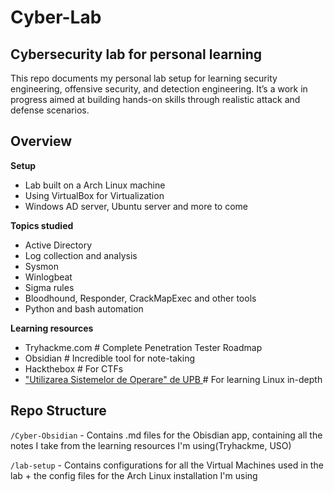 # Cyber-Lab
##  Cybersecurity lab for personal learning

This repo documents my personal lab setup for learning security engineering, offensive security, and detection engineering. It’s a work in progress aimed at building hands-on skills through realistic attack and defense scenarios.

## Overview

**Setup**
  - Lab built on a Arch Linux machine
  - Using VirtualBox for Virtualization
  - Windows AD server, Ubuntu server and more to come

**Topics studied**
  - Active Directory
  - Log collection and analysis
  - Sysmon
  - Winlogbeat
  - Sigma rules
  - Bloodhound, Responder, CrackMapExec and other tools
  - Python and bash automation

**Learning resources**
  - Tryhackme.com  # Complete Penetration Tester Roadmap
  - Obsidian # Incredible tool for note-taking
  - Hackthebox # For CTFs
  - <a href = "https://github.com/systems-cs-pub-ro/carte-uso"> "Utilizarea Sistemelor de Operare" de UPB </a>  # For learning Linux in-depth

## Repo Structure 

`/Cyber-Obsidian` - Contains .md files for the Obisdian app, containing all the notes I take from the learning resources I'm using(Tryhackme, USO)

`/lab-setup` - Contains configurations for all the Virtual Machines used in the lab + the config files for the Arch Linux installation I'm using


